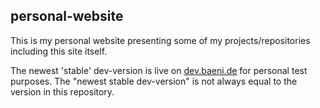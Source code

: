 ## personal-website
This is my personal website presenting some of my projects/repositories including this site itself.

The newest 'stable' dev-version is live on <a href="https://dev.baeni.de">dev.baeni.de</a> for personal test purposes. The "newest stable dev-version" is not always equal to the version in this repository.
